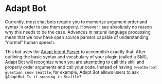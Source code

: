 # Adapt Bot
Currently, most chat bots require you to memorize argument order and syntax in
order to use them properly. However I see absolutely no reason why this needs
to be the case. Advances in natural language processing mean that we now have
open source parsers capable of understanding "normal" human speech.  

This bot uses the [Adapt Intent Parser](https://github.com/MycroftAI/adapt) to
accomplish exactly that. After outlining the basic syntax and vocabulary of your
plugin (called a Skill), Adapt Bot will recognize when you are attempting to
call this skill and properly order arguments and call your code. Instead of
having `!weatherbot question snow Seattle`, for example, Adapt Bot allows users
to ask `@AdaptBot Is it snowing in Seattle?`
